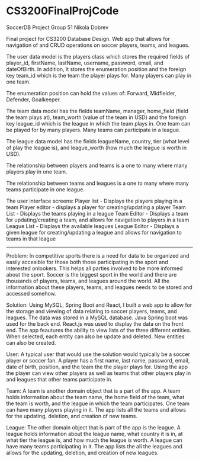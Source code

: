 # CS3200FinalProjCode

SoccerDB Project 
Group 51
Nikola Dobrev

Final project for CS3200 Database Design. Web app that allows for navigation of and CRUD operations on soccer players, teams, and leagues.

The user data model is the players class which stores the required fields of player_id, firstName, lastName, username, password, email, and dateOfBirth. In addition, it stores the enumeration position and the foreign key team_id which is the team the player plays for. Many players can play in one team.

The enumeration position can hold the values of: Forward, Midfielder, Defender, Goalkeeper.

The team data model has the fields teamName, manager, home_field (field the team plays at), team_worth (value of the team in USD) and the foreign key league_id which is the league in which the team plays in. One team can be played for by many players. Many teams can participate in a league.

The league data model has the fields leagueName, country, tier (what level of play the league is), and league_worth (how much the league is worth in USD).

The relationship between players and teams is a one to many where many players play in one team.

The relationship between teams and leagues is a one to many where many teams participate in one league.

The user interface screens: Player list - Displays the players playing in a team Player editor - displays a player for creating/updating a player Team List - Displays the teams playing in a league Team Editor - Displays a team for updating/creating a team, and allows for navigation to players in a team League List - Displays the available leagues League Editor - Displays a given league for creating/updating a league and allows for navigation to teams in that league

--------------------------------------------------------------------------------------------------------------------------

Problem:
In competitive sports there is a need for data to be organized and easily accesible for those both those participating in the sport and interested onlookers. This helps all parties involved to be more informed about the sport. Soccer is the biggest sport in the world and there are thousands of players, teams, and leagues around the world. All the information about these players, teams, and leagues needs to be stored and accessed somehow.

Solution: 
Using MySQL, Spring Boot and React, I built a web app to allow for the storage and viewing of data relating to soccer players, teams, and leagues. The data was stored in a MySQL database. Java Spring boot was used for the back end. React.js was used to display the data on the front end. The app feautures the ability to view lists of the three different entities. When selected, each entity can also be update and deleted. New entities can also be created. 

User: 
A typical user that would use the solution would typically be a soccer player or soccer fan. A player has a first name, last name, password, email, date of birth, position, and the team the the player plays for. Using the app the player can view other players as well as teams that other players play in and leagues that other teams participate in. 

Team: 
A team is another domain object that is a part of the app. A team holds information about the team name, the home field of the team, what the team is worth, and the league in which the team participates. One team can have many players playing in it. The app lists all the teams and allows for the updating, deletion, and creation of new teams.

League:
The other domain object that is part of the app is the league. A league holds information about the league name, what country it is in, at what tier the league is, and how much the league is worth. A league can have many teams participating in it. The app lists the all the leagues and allows for the updating, deletion, and creation of new leagues.



